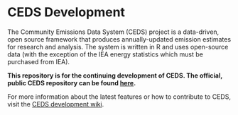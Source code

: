 # CEDS Development
The Community Emissions Data System (CEDS) project is a data-driven, open source framework that produces annually-updated emission estimates for research and analysis. The system is written in R and uses open-source data (with the exception of the IEA energy statistics which must be purchased from IEA).

**This repository is for the continuing development of CEDS. The official, public CEDS repository can be found [here](https://github.com/JGCRI/CEDS).**

For more information about the latest features or how to contribute to CEDS, visit the [CEDS development wiki](https://github.com/JGCRI/CEDS-dev/wiki).
